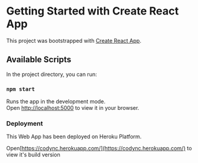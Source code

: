 # Getting Started with Create React App

This project was bootstrapped with [Create React App](https://github.com/facebook/create-react-app).

## Available Scripts

In the project directory, you can run:

### `npm start`

Runs the app in the development mode.\
Open [http://localhost:5000](http://localhost:5000) to view it in your browser.

### Deployment

This Web App has been deployed on Heroku Platform. 


Open[https://codync.herokuapp.com/](https://codync.herokuapp.com/) to view it's build version
